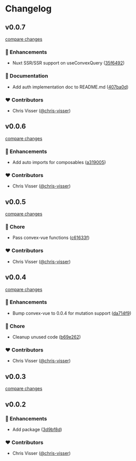 # Changelog


## v0.0.7

[compare changes](https://github.com/chris-visser/convex-nuxt/compare/v0.0.5...v0.0.7)

### 🚀 Enhancements

- Nuxt SSR/SSR support on useConvexQuery ([35f6492](https://github.com/chris-visser/convex-nuxt/commit/35f6492))

### 📖 Documentation

- Add auth implementation doc to README.md ([407ba0d](https://github.com/chris-visser/convex-nuxt/commit/407ba0d))

### ❤️ Contributors

- Chris Visser ([@chris-visser](https://github.com/chris-visser))

## v0.0.6

[compare changes](https://github.com/chris-visser/convex-nuxt/compare/v0.0.5...v0.0.6)

### 🚀 Enhancements

- Add auto imports for composables ([a319005](https://github.com/chris-visser/convex-nuxt/commit/a319005))

### ❤️ Contributors

- Chris Visser ([@chris-visser](https://github.com/chris-visser))

## v0.0.5

[compare changes](https://github.com/chris-visser/convex-nuxt/compare/v0.0.4...v0.0.5)

### 🏡 Chore

- Pass convex-vue functions ([c61633f](https://github.com/chris-visser/convex-nuxt/commit/c61633f))

### ❤️ Contributors

- Chris Visser ([@chris-visser](https://github.com/chris-visser))

## v0.0.4

[compare changes](https://github.com/chris-visser/convex-nuxt/compare/v0.0.3...v0.0.4)

### 🚀 Enhancements

- Bump convex-vue to 0.0.4 for mutation support ([da714f9](https://github.com/chris-visser/convex-nuxt/commit/da714f9))

### 🏡 Chore

- Cleanup unused code ([b69e262](https://github.com/chris-visser/convex-nuxt/commit/b69e262))

### ❤️ Contributors

- Chris Visser ([@chris-visser](https://github.com/chris-visser))

## v0.0.3

[compare changes](https://github.com/chris-visser/convex-nuxt/compare/v0.0.2...v0.0.3)

## v0.0.2


### 🚀 Enhancements

- Add package ([3d9bf8d](https://github.com/cvisser/convex-nuxt/commit/3d9bf8d))

### ❤️ Contributors

- Chris Visser ([@chris-visser](https://github.com/chris-visser))

